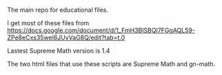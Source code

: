 The main repo for educational files. 

I get most of these files from https://docs.google.com/document/d/1_FmH3BlSBQI7FGgAQL59-ZPe8eCxs35wel6JUyVaG8Q/edit?tab=t.0

Lastest Supreme Math version is 1.4

The two html files that use these scripts are Supreme Math and  gn-math.
